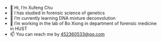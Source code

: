 - 👋 Hi, I’m Xufeng Chu
- 👀 I has studied in forensic science of genetics 
- 🌱 I’m currently learning DNA mixture deconvolution
- 💞️ I’m working in the lab of Bo Xiong in department of forensic medicine in HUST
- 📫 You can reach me by 452360533@qq.com

<!---
cxf514/cxf514 is a ✨ special ✨ repository because its `README.md` (this file) appears on your GitHub profile.
You can click the Preview link to take a look at your changes.
--->
